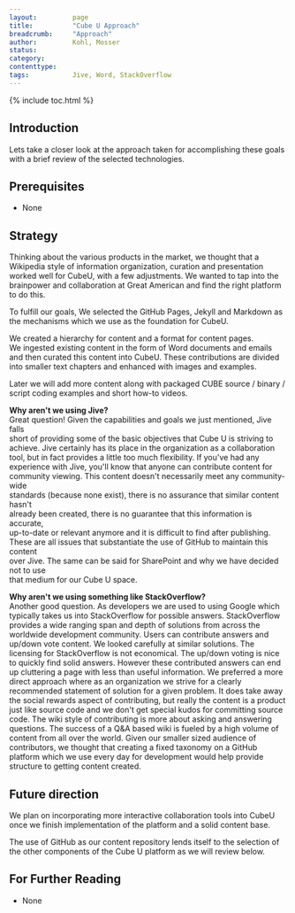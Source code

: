 ```yaml
---
layout:         page
title:          "Cube U Approach"
breadcrumb:     "Approach"
author:         Kohl, Mosser
status:         
category:
contenttype:
tags:           Jive, Word, StackOverflow
---
```

{% include toc.html %}


## Introduction
Lets take a closer look at the approach taken for accomplishing these goals with 
a brief review of the selected technologies. 

## Prerequisites

* None 

## Strategy
Thinking about the various products in the market, we thought that a Wikipedia 
style of information organization, curation and presentation worked well for 
CubeU, with a few adjustments. We wanted to tap into the brainpower and 
collaboration at Great American and find the right platform to do this.   

To fulfill our goals, We selected the GitHub Pages, Jekyll and Markdown as the 
mechanisms which we use as the foundation for CubeU. 

We created a hierarchy for content and a format for content pages.  
We ingested existing content in the form of Word documents and emails and then 
curated this content into CubeU. These contributions are divided into smaller 
text chapters and enhanced with images and examples.  

Later we will add more content along with packaged CUBE source / binary / script 
coding examples and short how-to videos. 

**Why aren't we using Jive?**  
Great question! Given the capabilities and goals we just mentioned, Jive falls  
short of providing some of the basic objectives that Cube U is striving to
achieve. Jive certainly has its place in the organization as a collaboration  
tool, but in fact provides a little too much flexibility. If you've had any  
experience with Jive, you'll know that anyone can contribute content for  
community viewing. This content doesn't necessarily meet any community-wide  
standards (because none exist), there is no assurance that similar content hasn't  
already been created, there is no guarantee that this information is accurate,  
up-to-date or relevant anymore and it is difficult to find after publishing.  
These are all issues that substantiate the use of GitHub to maintain this content  
over Jive. The same can be said for SharePoint and why we have decided not to use  
that medium for our Cube U space.

**Why aren't we using something like StackOverflow?**  
Another good question. As developers we are used to using Google which typically 
takes us into StackOverflow for possible answers. StackOverflow provides a wide 
ranging span and depth of solutions from across the worldwide development 
community. Users can contribute answers and up/down vote content. We looked 
carefully at similar solutions. The licensing for StackOverflow is not 
economical. The up/down voting is nice to quickly find solid answers. However 
these contributed answers can end up cluttering a page with less than useful 
information. We preferred a more direct approach where as an organization we 
strive for a clearly recommended statement of solution for a given problem. It 
does take away the social rewards aspect of contributing, but really the content 
is a product just like source code and we don't get special kudos for committing 
source code. The wiki style of contributing is more about asking and answering 
questions. The success of a Q&A based wiki is fueled by a high volume of content 
from all over the world. Given our smaller sized audience of contributors, we 
thought that creating a fixed taxonomy on a GitHub platform which we use every 
day for development would help provide structure to getting content created. 

## Future direction
We plan on incorporating more interactive collaboration tools into CubeU once we 
finish implementation of the platform and a solid content base. 

The use of GitHub as our content repository lends itself to the selection of the 
other components of the Cube U platform as we will review below.

## For Further Reading

* None